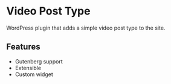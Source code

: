 # Video Post Type

WordPress plugin that adds a simple video post type to the site.

## Features

* Gutenberg support
* Extensible
* Custom widget
